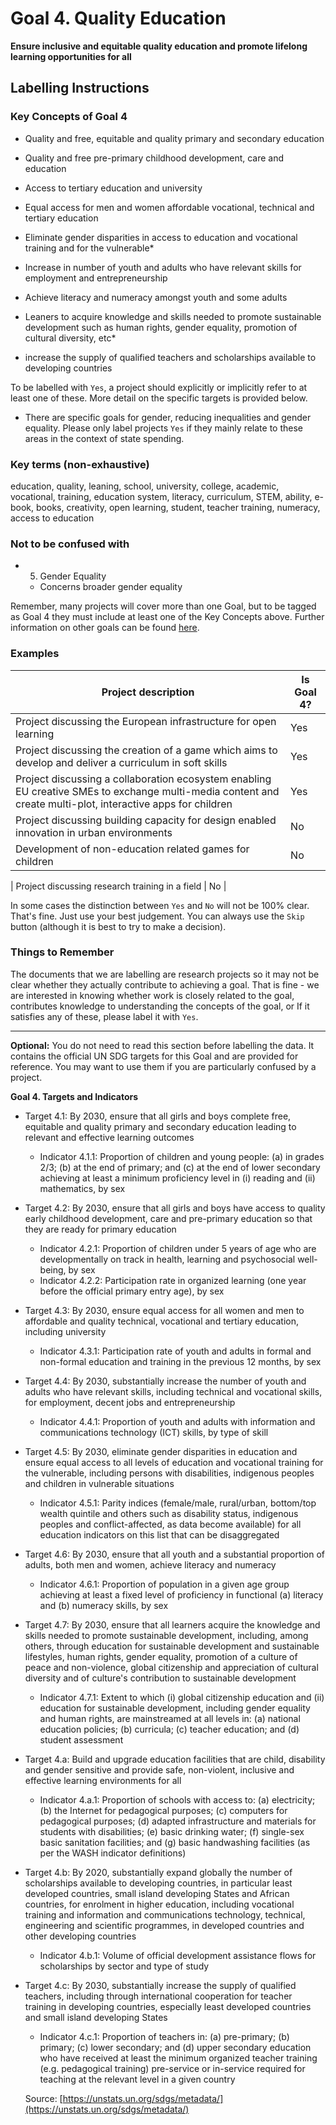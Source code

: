 # Goal 4. Quality Education
**Ensure inclusive and equitable quality education and promote lifelong learning opportunities for all**

## Labelling Instructions

### Key Concepts of Goal 4


- Quality and free, equitable and quality primary and secondary education
- Quality and free pre-primary childhood development, care and education
- Access to tertiary education and university

- Equal access for men and women affordable vocational, technical and tertiary education
- Eliminate gender disparities in access to education and vocational training and for the vulnerable*
- Increase in number of youth and adults who have relevant skills for employment and entrepreneurship
- Achieve literacy and numeracy amongst youth and some adults
- Leaners to acquire knowledge and skills needed to promote sustainable development such as human rights, gender equality, promotion of cultural diversity, etc*  
- increase the supply of qualified teachers and scholarships available to developing countries

To be labelled with `Yes`, a project should explicitly or implicitly refer to at least one of these. More detail on the specific targets is provided below.

* There are specific goals for gender, reducing inequalities and gender equality. Please only label projects `Yes` if they mainly relate to these areas in the context of state spending.

### Key terms (non-exhaustive)
education, quality, leaning, school, university, college, academic, vocational, training, education system, literacy, curriculum, STEM, ability, e-book, books, creativity, open learning, student, teacher training, numeracy, access to education

### Not to be confused with

- 5. Gender Equality
  - Concerns broader gender equality


Remember, many projects will cover more than one Goal, but to be tagged as Goal 4 they must include at least one of the Key Concepts above. Further information on other goals can be found [here](https://unstats.un.org/sdgs/metadata/).

### Examples

| Project description                                                                        | Is Goal 4? |
|--------------------------------------------------------------------------------------------|------------|
| Project discussing the European infrastructure for open learning                    | Yes        |
| Project discussing the creation of a game which aims to develop and deliver a curriculum in soft skills                    | Yes        |
| Project discussing a collaboration ecosystem enabling EU creative SMEs to exchange multi-media content and create multi-plot, interactive apps for children                   | Yes        |
| Project discussing building capacity for design enabled innovation in urban environments                    | No         |
| Development of non-education related games for children                    | No         |

| Project discussing research training in a field                    | No         |

In some cases the distinction between `Yes` and `No` will not be 100% clear. That's fine. Just use your best judgement. You can always use the `Skip` button (although it is best to try to make a decision).


### Things to Remember

The documents that we are labelling are research projects so it may not be clear whether they actually contribute to achieving a goal. That is fine - we are interested in knowing whether work is closely related to the goal, contributes knowledge to understanding the concepts of the goal, or If it satisfies any of these, please label it with `Yes`.


---

**Optional:** You do not need to read this section before labelling the data. It contains the official UN SDG targets for this Goal and are provided for reference. You may want to use them if you are particularly confused by a project.


**Goal 4. Targets and Indicators**

- Target 4.1: By 2030, ensure that all girls and boys complete free, equitable and quality primary and secondary education leading to relevant and effective learning outcomes
  - Indicator 4.1.1: Proportion of children and young people: (a) in grades 2/3; (b) at the end of primary; and (c) at the end of lower secondary achieving at least a minimum proficiency level in (i) reading and (ii) mathematics, by sex
- Target 4.2: By 2030, ensure that all girls and boys have access to quality early childhood development, care and pre-primary education so that they are ready for primary education
  - Indicator 4.2.1: Proportion of children under 5 years of age who are developmentally on track in health, learning and psychosocial well-being, by sex
  - Indicator 4.2.2: Participation rate in organized learning (one year before the official primary entry age), by sex
- Target 4.3: By 2030, ensure equal access for all women and men to affordable and quality technical, vocational and tertiary education, including university
  - Indicator 4.3.1: Participation rate of youth and adults in formal and non-formal education and training in the previous 12 months, by sex
- Target 4.4: By 2030, substantially increase the number of youth and adults who have relevant skills, including technical and vocational skills, for employment, decent jobs and entrepreneurship
  - Indicator 4.4.1: Proportion of youth and adults with information and communications technology (ICT) skills, by type of skill
- Target 4.5: By 2030, eliminate gender disparities in education and ensure equal access to all levels of education and vocational training for the vulnerable, including persons with disabilities, indigenous peoples and children in vulnerable situations
  - Indicator 4.5.1: Parity indices (female/male, rural/urban, bottom/top wealth quintile and others such as disability status, indigenous peoples and conflict-affected, as data become available) for all education indicators on this list that can be disaggregated
- Target 4.6: By 2030, ensure that all youth and a substantial proportion of adults, both men and women, achieve literacy and numeracy
  - Indicator 4.6.1: Proportion of population in a given age group achieving at least a fixed level of proficiency in functional (a) literacy and (b) numeracy skills, by sex
- Target 4.7: By 2030, ensure that all learners acquire the knowledge and skills needed to promote sustainable development, including, among others, through education for sustainable development and sustainable lifestyles, human rights, gender equality, promotion of a culture of peace and non-violence, global citizenship and appreciation of cultural diversity and of culture's contribution to sustainable development
  - Indicator 4.7.1: Extent to which (i) global citizenship education and (ii) education for sustainable development, including gender equality and human rights, are mainstreamed at all levels in: (a) national education policies; (b) curricula; (c) teacher education; and (d) student assessment
- Target 4.a: Build and upgrade education facilities that are child, disability and gender sensitive and provide safe, non-violent, inclusive and effective learning environments for all
  - Indicator 4.a.1: Proportion of schools with access to: (a) electricity; (b) the Internet for pedagogical purposes; (c) computers for pedagogical purposes; (d) adapted infrastructure and materials for students with disabilities; (e) basic drinking water; (f) single-sex basic sanitation facilities; and (g) basic handwashing facilities (as per the WASH indicator definitions)
- Target 4.b: By 2020, substantially expand globally the number of scholarships available to developing countries, in particular least developed countries, small island developing States and African countries, for enrolment in higher education, including vocational training and information and communications technology, technical, engineering and scientific programmes, in developed countries and other developing countries
  - Indicator 4.b.1: Volume of official development assistance flows for scholarships by sector and type of study
- Target 4.c: By 2030, substantially increase the supply of qualified teachers, including through international cooperation for teacher training in developing countries, especially least developed countries and small island developing States
  - Indicator 4.c.1: Proportion of teachers in: (a) pre-primary; (b) primary; (c) lower secondary; and (d) upper secondary education who have received at least the minimum organized teacher training (e.g. pedagogical training) pre-service or in-service required for teaching at the relevant level in a given country

  Source: [https://unstats.un.org/sdgs/metadata/](https://unstats.un.org/sdgs/metadata/)
